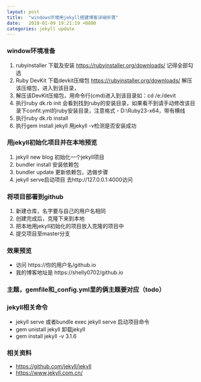 ```yaml
---
layout: post
title:  "windows环境用jekyll搭建博客详细步骤"
date:   2018-01-09 19:21:19 +0800
categories: jekyll update
---
```


### window环境准备
1. rubyinstaller 下载及安装 https://rubyinstaller.org/downloads/ 记得全部勾选
2. Ruby DevKit 下载devkit压缩包 https://rubyinstaller.org/downloads/ 解压该压缩包，进入到该目录，
3. 解压该DevKit压缩包，用命令行(cmd)进入到该目录如：cd /e:/devit 
4. 执行ruby dk.rb init 会看到找到ruby的安装目录，如果看不到请手动修改该目录下confit.yml的ruby安装目录，注意格式 - D:\Ruby23-x64，带有横线
5. 执行ruby dk.rb install
6. 执行gem install jekyll 用jekyll -v检测是否安装成功

### 用jekyll初始化项目并在本地预览
1. jekyll new blog 初始化一个jekyll项目
2. bundler install 安装依赖包
3. bundler update 更新依赖包，选做步骤
4. jekyll serve启动项目 去http://127.0.0.1:4000访问

### 将项目部署到github
1. 新建仓库，名字要与自己的用户名相同
2. 创建完成后，克隆下来到本地
3. 把本地用jekyll初始化的项目放入克隆的项目中
4. 提交项目至master分支


### 效果预览 
- 访问 https://你的用户名/github.io
- 我的博客地址是 https://shelly0702/github.io

### 主题，gemfile和_config.yml里的俩主题要对应（todo）

### jekyll相关命令
- jekyll serve 或者bundle exec jekyll serve 启动项目命令
- gem unistall jekyll 卸载jekyll
- gem install jekyll -v 3.1.6


### 相关资料
- https://github.com/jekyll/jekyll
- https://www.jekyll.com.cn/

